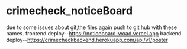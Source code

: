 # crimecheck_noticeBoard
due to some issues about git,the files again push to git hub with these names.
frontend deploy--https://noticeboard-woad.vercel.app 
backend deploy--https://crimecheckbackend.herokuapp.com/api/v1/poster

